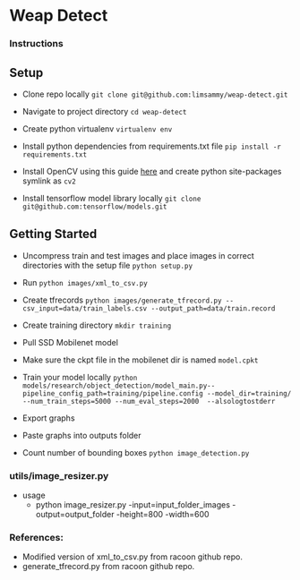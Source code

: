 # Weap Detect

### Instructions
## Setup 
  - Clone repo locally `git clone git@github.com:limsammy/weap-detect.git`
  - Navigate to project directory `cd weap-detect`
  - Create python virtualenv `virtualenv env`
  - Install python dependencies from requirements.txt file `pip install -r requirements.txt`


  - Install OpenCV using this guide [here](https://www.pyimagesearch.com/2018/08/17/install-opencv-4-on-macos/) and create python site-packages symlink as `cv2`


  - Install tensorflow model library locally `git clone git@github.com:tensorflow/models.git`


## Getting Started
  - Uncompress train and test images and place images in correct directories with the setup file `python setup.py`
  - Run `python images/xml_to_csv.py`
  - Create tfrecords `python images/generate_tfrecord.py --csv_input=data/train_labels.csv --output_path=data/train.record`
  - Create training directory `mkdir training`
  - Pull SSD Mobilenet model
  - Make sure the ckpt file in the mobilenet dir is named `model.cpkt`


  - Train your model locally `python models/research/object_detection/model_main.py--pipeline_config_path=training/pipeline.config --model_dir=training/ --num_train_steps=5000 --num_eval_steps=2000  --alsologtostderr`


  - Export graphs
  - Paste graphs into outputs folder
  - Count number of bounding boxes `python image_detection.py`


### utils/image_resizer.py
  - usage
    - python image_resizer.py -input=input_folder_images -output=output_folder -height=800 -width=600


### References:
  - Modified version of xml_to_csv.py from racoon github repo.
  - generate_tfrecord.py from racoon github repo.
